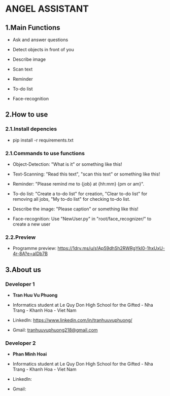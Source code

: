 <h1>ANGEL ASSISTANT</h1>

<h2>1.Main Functions</h2>

- Ask and answer questions

- Detect objects in front of you

- Describe image

- Scan text

- Reminder

- To-do list

- Face-recognition

<h2>2.How to use</h2>
<h3>2.1.Install depencies</h3>

- pip install -r requirements.txt
<h3>2.1.Commands to use functions</h3>

- Object-Detection: "What is it" or something like this!

- Text-Scanning: "Read this text", "scan this text" or something like this!

- Reminder: "Please remind me to {job} at {hh:mm} {pm or am}".

- To-do list: "Create a to-do list" for creation, "Clear to-do list" for removing all jobs, "My to-do list" for checking to-do list.

- Describe the image: "Please caption" or something like this!

- Face-recognition: Use "NewUser.py" in "root/face_recognizer/" to create a new user

<h3>2.2.Preview</h3>

- Programme preview: https://1drv.ms/u/s!Ap59dhSh2RWRgYkI0-1hxUxU-4r-8A?e=aIDb7B

<h2>3.About us</h2>
<h3>Developer 1</h3>

- **Tran Huu Vu Phuong**

- Informatics student at Le Quy Don High School for the Gifted - Nha Trang - Khanh Hoa - Viet Nam

- LinkedIn: https://www.linkedin.com/in/tranhuuvuphuong/

- Gmail: tranhuuvuphuong218@gmail.com

<h3>Developer 2</h3>

- **Phan Minh Hoai**

- Informatics student at Le Quy Don High School for the Gifted - Nha Trang - Khanh Hoa - Viet Nam

- LinkedIn:

- Gmail:
